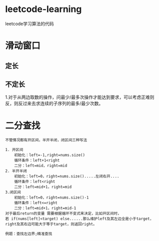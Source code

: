 # leetcode-learning
leetcode学习算法的代码
# 滑动窗口
##  定长
##  不定长
1.对于从两边取数的操作，问最少/最多次操作才能达到要求，可以考虑正难则反，则反过来去求连续的子序列的最多/最少次数。

# 二分查找
    不管情况都有开区间，半开半闭，闭区间三种写法

    1. 开区间
        初始化：left=-1,right=nums.size()
        循环条件：left+1<right
        二分：left=mid，right=mid
    2. 半开半闭
        初始化：left=0，right=nums.size().....左闭右开....
        循环条件：left<right
        二分：left=mid+1，right=mid
    3.闭区间
        初始化：left=0，right=nums.size()-1
        循环条件：left<=right
        二分：left=mid+1，right=mid-1
    对于最后return的变量 需要根据循环不变式来决定，比如开区间时，
    若 if(nums[left]<target) else......那么维护left及其左边全是小于target，right及其右边可能大于等于target，则返回right。

    例题：查找左边界;精准查找
